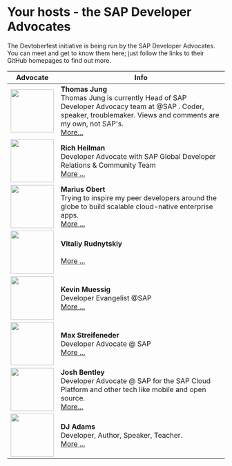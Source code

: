 # Your hosts - the SAP Developer Advocates

The Devtoberfest initiative is being run by the SAP Developer Advocates. You can meet and get to know them here; just follow the links to their GitHub homepages to find out more.

| Advocate | Info |
| - | - |
| <img src="https://avatars3.githubusercontent.com/u/12159356?s=460&u=8cd9551de92e8a098b7b54649fd381f638deb36e" width="100" height="100" /> | **Thomas Jung**<br>Thomas Jung is currently Head of SAP Developer Advocacy team at @SAP . Coder, speaker, troublemaker. Views and comments are my own, not SAP's.<br>[More...](https://github.com/jung-thomas) |
| <img src="https://avatars2.githubusercontent.com/u/17751119" width="100" height="100" /> | **Rich Heilman**<br>Developer Advocate with SAP Global Developer Relations & Community Team<br>[More ...](https://github.com/rich-heilman) |
| <img src="https://avatars3.githubusercontent.com/u/1873245" width="100" height="100" /> | **Marius Obert**<br>Trying to inspire my peer developers around the globe to build scalable cloud-native enterprise apps.<br>[More ...](https://github.com/IObert) |
| <img src="https://avatars3.githubusercontent.com/u/8822534" width="100" height="100" /> | **Vitaliy Rudnytskiy**<br><br>[More ...](https://github.com/Sygyzmundovych) |
| <img src="https://avatars3.githubusercontent.com/u/9074514" width="100" height="100" /> | **Kevin Muessig**<br>Developer Evangelist @SAP<br>[More ...](https://github.com/KevinMuessig) |
| <img src="https://avatars1.githubusercontent.com/u/36535298" width="100" height="100" /> | **Max Streifeneder**<br>Developer Advocate @ SAP<br>[More ...](https://github.com/maxstreifeneder) |
| <img src="https://avatars2.githubusercontent.com/u/41022600" width="100" height="100" /> | **Josh Bentley**<br>Developer Advocate @ SAP for the SAP Cloud Platform and other tech like mobile and open source.<br>[More...](https://github.com/jarjarbentley)|
| <img src="https://avatars2.githubusercontent.com/u/73068" width="100" height="100" /> | **DJ Adams**<br>Developer, Author, Speaker, Teacher.<br>[More ...](https://github.com/qmacro) |
